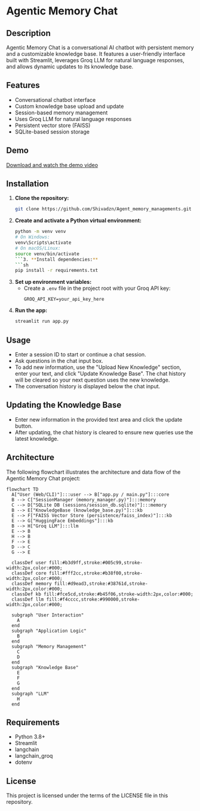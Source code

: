 # Agentic Memory Chat

## Description
Agentic Memory Chat is a conversational AI chatbot with persistent memory and a customizable knowledge base. It features a user-friendly interface built with Streamlit, leverages Groq LLM for natural language responses, and allows dynamic updates to its knowledge base.

## Features
- Conversational chatbot interface
- Custom knowledge base upload and update
- Session-based memory management
- Uses Groq LLM for natural language responses
- Persistent vector store (FAISS)
- SQLite-based session storage

## Demo
[Download and watch the demo video](https://youtu.be/Rr6vuQPuTdI)

## Installation
1. **Clone the repository:**
   ```sh
   git clone https://github.com/Shivadzn/Agent_memory_managements.git
   ```
2. **Create and activate a Python virtual environment:**
   ```sh
   python -m venv venv
   # On Windows:
   venv\Scripts\activate
   # On macOS/Linux:
   source venv/bin/activate
   ```3. **Install dependencies:**
   ```sh
   pip install -r requirements.txt
   ```
4. **Set up environment variables:**
   - Create a `.env` file in the project root with your Groq API key:
     ```env
     GROQ_API_KEY=your_api_key_here
     ```
5. **Run the app:**
   ```sh
   streamlit run app.py
   ```

## Usage
- Enter a session ID to start or continue a chat session.
- Ask questions in the chat input box.
- To add new information, use the "Upload New Knowledge" section, enter your text, and click "Update Knowledge Base". The chat history will be cleared so your next question uses the new knowledge.
- The conversation history is displayed below the chat input.

## Updating the Knowledge Base
- Enter new information in the provided text area and click the update button.
- After updating, the chat history is cleared to ensure new queries use the latest knowledge.

## Architecture
The following flowchart illustrates the architecture and data flow of the Agentic Memory Chat project:

```mermaid
flowchart TD
  A["User (Web/CLI)"]:::user --> B["app.py / main.py"]:::core
  B --> C["SessionManager (memory_manager.py)"]:::memory
  C --> D["SQLite DB (sessions/session_db.sqlite)"]:::memory
  B --> E["KnowledgeBase (knowledge_base.py)"]:::kb
  E --> F["FAISS Vector Store (persistence/faiss_index)"]:::kb
  E --> G["HuggingFace Embeddings"]:::kb
  B --> H["Groq LLM"]:::llm
  E --> B
  H --> B
  F --> E
  D --> C
  G --> E

  classDef user fill:#b3d9ff,stroke:#005c99,stroke-width:2px,color:#000;
  classDef core fill:#fff2cc,stroke:#b38f00,stroke-width:2px,color:#000;
  classDef memory fill:#d9ead3,stroke:#38761d,stroke-width:2px,color:#000;
  classDef kb fill:#fce5cd,stroke:#b45f06,stroke-width:2px,color:#000;
  classDef llm fill:#f4cccc,stroke:#990000,stroke-width:2px,color:#000;

  subgraph "User Interaction"
    A
  end
  subgraph "Application Logic"
    B
  end
  subgraph "Memory Management"
    C
    D
  end
  subgraph "Knowledge Base"
    E
    F
    G
  end
  subgraph "LLM"
    H
  end
```

## Requirements
- Python 3.8+
- Streamlit
- langchain
- langchain_groq
- dotenv

## License
This project is licensed under the terms of the LICENSE file in this repository. 
